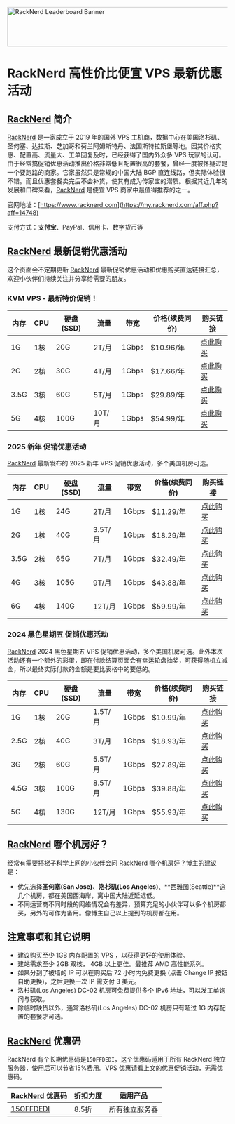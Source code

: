 <a href="https://my.racknerd.com/aff.php?aff=14748"><img src="https://racknerd.com/banners/728x90.gif" alt="RackNerd Leaderboard Banner" width="728" height="90"></a>
# RackNerd 高性价比便宜 VPS 最新优惠活动
## [RackNerd](https://my.racknerd.com/aff.php?aff=14748) 简介

[RackNerd](https://my.racknerd.com/aff.php?aff=14748) 是一家成立于 2019 年的国外 VPS 主机商，数据中心在美国洛杉矶、圣何塞、达拉斯、芝加哥和荷兰阿姆斯特丹、法国斯特拉斯堡等地。因其价格实惠、配置高、流量大、工单回复及时，已经获得了国内外众多 VPS 玩家的认可。由于经常搞促销优惠活动推出价格非常低且配置很高的套餐，曾经一度被怀疑过是一个要跑路的商家。它家虽然只是常规的中国大陆 BGP 直连线路，但实际体验很不错。而且优惠套餐卖完后不会补货，使其有成为传家宝的潜质。根据其近几年的发展和口碑来看，[RackNerd](https://my.racknerd.com/aff.php?aff=14748) 是便宜 VPS 商家中最值得推荐的之一。

官网地址：[https://www.racknerd.com](https://my.racknerd.com/aff.php?aff=14748)

支付方式：**支付宝**、PayPal、信用卡、数字货币等

## [RackNerd](https://my.racknerd.com/aff.php?aff=14748) 最新促销优惠活动

这个页面会不定期更新 [RackNerd](https://my.racknerd.com/aff.php?aff=14748) 最新促销优惠活动和优惠购买直达链接汇总，欢迎小伙伴们持续关注并分享给需要的朋友。

### KVM VPS - 最新特价促销！

| 内存 | CPU | 硬盘(SSD) | 流量 | 带宽 | 价格(续费同价) | 购买链接 |
|---|---|---|---|---|---|---|
| 1G | 1核 | 20G | 2T/月 | 1Gbps | $10.96/年 | [点此购买](https://my.racknerd.com/aff.php?aff=14748&pid=912) |
| 2G | 2核 | 30G | 4T/月 | 1Gbps | $17.66/年 | [点此购买](https://my.racknerd.com/aff.php?aff=14748&pid=913) |
| 3.5G | 3核 | 60G | 5T/月 | 1Gbps | $29.89/年 | [点此购买](https://my.racknerd.com/aff.php?aff=14748&pid=914) |
| 5G | 4核 | 100G | 10T/月 | 1Gbps | $54.99/年 | [点此购买](https://my.racknerd.com/aff.php?aff=14748&pid=915) |

### 2025 新年 促销优惠活动

[RackNerd](https://my.racknerd.com/aff.php?aff=14748) 最新发布的 2025 新年 VPS 促销优惠活动，多个美国机房可选。

| 内存 | CPU | 硬盘(SSD) | 流量 | 带宽 | 价格(续费同价) | 购买链接 |
|---|---|---|---|---|---|---|
| 1G | 1核 | 24G | 2T/月 | 1Gbps | $11.29/年 | [点此购买](https://my.racknerd.com/aff.php?aff=14748&pid=903) |
| 2G | 1核 | 40G | 3.5T/月 | 1Gbps | $18.29/年 | [点此购买](https://my.racknerd.com/aff.php?aff=14748&pid=904) |
| 3.5G | 2核 | 65G | 7T/月 | 1Gbps | $32.49/年 | [点此购买](https://my.racknerd.com/aff.php?aff=14748&pid=905) |
| 4G | 3核 | 105G | 9T/月 | 1Gbps | $43.88/年 | [点此购买](https://my.racknerd.com/aff.php?aff=14748&pid=906) |
| 6G | 4核 | 140G | 12T/月 | 1Gbps | $59.99/年 | [点此购买](https://my.racknerd.com/aff.php?aff=14748&pid=907) |

### 2024 黑色星期五 促销优惠活动

[RackNerd](https://my.racknerd.com/aff.php?aff=14748) 2024 黑色星期五 VPS 促销优惠活动，多个美国机房可选。此外本次活动还有一个额外的彩蛋，即在付款结算页面会有幸运轮盘抽奖，可获得随机立减金，所以最终实际付款的金额是要比表格中的要低的。

| 内存 | CPU | 硬盘(SSD) | 流量 | 带宽 | 价格(续费同价) | 购买链接 |
|---|---|---|---|---|---|---|
| 1G | 1核 | 20G | 1.5T/月 | 1Gbps | $10.99/年 | [点此购买](https://my.racknerd.com/aff.php?aff=14748&pid=879) |
| 2.5G | 2核 | 40G | 3T/月 | 1Gbps | $18.93/年 | [点此购买](https://my.racknerd.com/aff.php?aff=14748&pid=880) |
| 3G | 2核 | 60G | 5.5T/月 | 1Gbps | $27.89/年 | [点此购买](https://my.racknerd.com/aff.php?aff=14748&pid=881) |
| 4.5G | 3核 | 100G | 8.5T/月 | 1Gbps | $39.88/年 | [点此购买](https://my.racknerd.com/aff.php?aff=14748&pid=882) |
| 5G | 4核 | 130G | 12T/月 | 1Gbps | $55.93/年 | [点此购买](https://my.racknerd.com/aff.php?aff=14748&pid=883) |

## [RackNerd](https://my.racknerd.com/aff.php?aff=14748) 哪个机房好？

经常有需要搭梯子科学上网的小伙伴会问 [RackNerd](https://my.racknerd.com/aff.php?aff=14748) 哪个机房好？博主的建议是：

* 优先选择**圣何塞(San Jose)**、**洛杉矶(Los Angeles)**、**西雅图(Seattle)**这几个机房，都在美国西海岸，离中国大陆近延迟低。
* 不同运营商不同时段的网络情况会有差异，预算充足的小伙伴可以多个机房都买，另外的可作为备用。像博主自己以上提到的机房都在用。

## 注意事项和其它说明

* 建议购买至少 1GB 内存配置的 VPS ，以获得更好的使用体验。
* 建站需求至少 2GB 双核， 4GB 以上更佳。最推荐 AMD 高性能系列。
* 如果分到了被墙的 IP 可以在购买后 72 小时内免费更换 (点击 Change IP 按钮自助更换)，之后更换一次 IP 需支付 3 美元。
* 洛杉矶(Los Angeles) DC-02 机房可免费提供多个 IPv6 地址，可以发工单询问与获取。
* 除临时缺货以外，通常洛杉矶(Los Angeles) DC-02 机房只有超过 1G 内存配置的套餐才可选。


## [RackNerd](https://my.racknerd.com/aff.php?aff=14748) 优惠码

RackNerd 有个长期优惠码是`15OFFDEDI`，这个优惠码适用于所有 RackNerd 独立服务器，使用后可以节省15%费用。VPS 优惠请看上文的优惠促销活动，无需优惠码。

| [RackNerd](https://my.racknerd.com/aff.php?aff=14748) 优惠码 | 折扣力度 | 适用产品 |
|---|---|---|
| [15OFFDEDI](https://my.racknerd.com/aff.php?aff=14748&gid=4) | 8.5折 | 所有独立服务器 |
